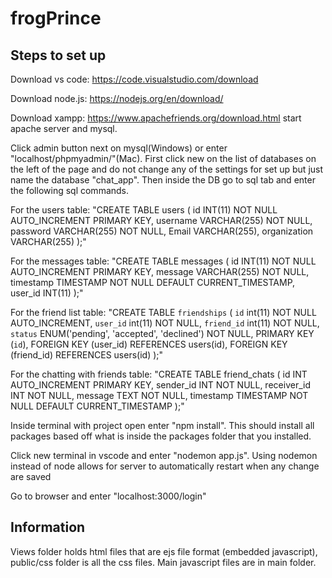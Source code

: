 # frogPrince

## Steps to set up

Download vs code: https://code.visualstudio.com/download 

Download node.js: https://nodejs.org/en/download/

Download xampp: https://www.apachefriends.org/download.html
start apache server and mysql.

Click admin button next on mysql(Windows) or enter "localhost/phpmyadmin/"(Mac). First click new on the list of databases on the left of the page and do not change any of the settings for set up but just name the database "chat_app". Then inside the DB go to sql tab and enter the following sql commands. 

For the users table: "CREATE TABLE users (
  id INT(11) NOT NULL AUTO_INCREMENT PRIMARY KEY,
  username VARCHAR(255) NOT NULL,
  password VARCHAR(255) NOT NULL,
  Email VARCHAR(255),
  organization VARCHAR(255)
);"

For the messages table: "CREATE TABLE messages (
  id INT(11) NOT NULL AUTO_INCREMENT PRIMARY KEY,
  message VARCHAR(255) NOT NULL,
  timestamp TIMESTAMP NOT NULL DEFAULT CURRENT_TIMESTAMP,
  user_id INT(11)
);"

For the friend list table: "CREATE TABLE `friendships` (
  `id` int(11) NOT NULL AUTO_INCREMENT,
  `user_id` int(11) NOT NULL,
  `friend_id` int(11) NOT NULL,
  `status` ENUM('pending', 'accepted', 'declined') NOT NULL,
  PRIMARY KEY (`id`),
  FOREIGN KEY (user_id) REFERENCES users(id),
  FOREIGN KEY (friend_id) REFERENCES users(id)
);"

For the chatting with friends table: "CREATE TABLE friend_chats (
  id INT AUTO_INCREMENT PRIMARY KEY,
  sender_id INT NOT NULL,
  receiver_id INT NOT NULL,
  message TEXT NOT NULL,
  timestamp TIMESTAMP NOT NULL DEFAULT CURRENT_TIMESTAMP
);"


Inside terminal with project open enter "npm install". This should install all packages based off what is inside the packages folder that you installed.

Click new terminal in vscode and enter "nodemon app.js". Using nodemon instead of node allows for server to automatically restart when any change are saved

Go to browser and enter "localhost:3000/login"

## Information

Views folder holds html files that are ejs file format (embedded javascript), public/css folder is all the css files. Main javascript files are in main folder.
